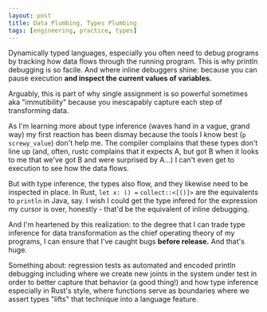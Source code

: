 ```yaml
---
layout: post
title: Data Plumbing, Types Plumbing
tags: [engineering, practice, types]
---
```


Dynamically typed languages,
especially
you often need to debug programs
by tracking how data flows through the running program.
This is why println debugging is so facile.
And where inline debuggers shine:
because you can pause execution
**and inspect the current values of variables.**

Arguably, this is part of why
single assignment is so powerful
sometimes aka "immutibility"
because you inescapably capture
each step of transforming data.

As I'm learning more about
type inference
(waves hand in a vague, grand way)
my first reaction has been
dismay because the tools I know best
(`p screwy_value`)
don't help me.
The compiler complains that these types
don't line up
(and, often, rustc complains that it
expects A, but got B
when it looks to me that we've got B
and were surprised by A...)
I can't even get to execution
to see how the data flows.

But with type inference,
the types also flow,
and they likewise need to be
inspected in place.
In Rust,
`let x: () =`
`collect::<[()]>`
are the equivalents to
`println` in Java, say.
I wish I could
get the type infered for
the expression my cursor is over,
honestly - that'd be the equivalent
of inline debugging.

And I'm heartened by this realization:
to the degree that I can trade
type inference
for
data transformation
as the chief operating theory of my programs,
I can ensure that I've caught bugs
**before release.**
And that's huge.

Something about:
regression tests
as automated and encoded
println debugging
including where we create new
joints in the system under test
in order to better capture that behavior
(a good thing!)
and how type inference
especially in Rust's style,
where functions serve as
boundaries where we assert types
"lifts" that technique
into a language feature.
